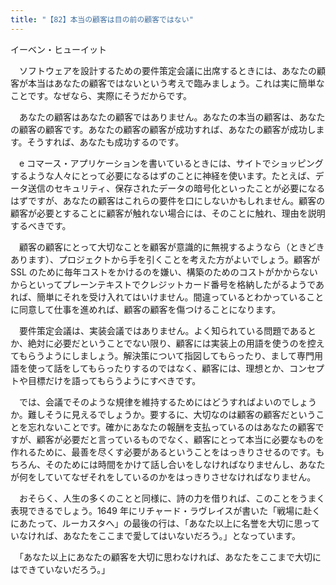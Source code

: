 ```yaml
---
title: "【82】本当の顧客は目の前の顧客ではない"
---
```



イーベン・ヒューイット


　ソフトウェアを設計するための要件策定会議に出席するときには、あなたの顧客が本当はあなたの顧客ではないという考えで臨みましょう。これは実に簡単なことです。なぜなら、実際にそうだからです。

　あなたの顧客はあなたの顧客ではありません。あなたの本当の顧客は、あなたの顧客の顧客です。あなたの顧客の顧客が成功すれば、あなたの顧客が成功します。そうすれば、あなたも成功するのです。

　e コマース・アプリケーションを書いているときには、サイトでショッピングするような人々にとって必要になるはずのことに神経を使います。たとえば、データ送信のセキュリティ、保存されたデータの暗号化といったことが必要になるはずですが、あなたの顧客はこれらの要件を口にしないかもしれません。顧客の顧客が必要とすることに顧客が触れない場合には、そのことに触れ、理由を説明するべきです。

　顧客の顧客にとって大切なことを顧客が意識的に無視するようなら（ときどきあります）、プロジェクトから手を引くことを考えた方がよいでしょう。顧客が SSL のために毎年コストをかけるのを嫌い、構築のためのコストがかからないからといってプレーンテキストでクレジットカード番号を格納したがるようであれば、簡単にそれを受け入れてはいけません。間違っているとわかっていることに同意して仕事を進めれば、顧客の顧客を傷つけることになります。

　要件策定会議は、実装会議ではありません。よく知られている問題であるとか、絶対に必要だということでない限り、顧客には実装上の用語を使うのを控えてもらうようにしましょう。解決策について指図してもらったり、まして専門用語を使って話をしてもらったりするのではなく、顧客には、理想とか、コンセプトや目標だけを語ってもらうようにすべきです。

　では、会議でそのような規律を維持するためにはどうすればよいのでしょうか。難しそうに見えるでしょうか。要するに、大切なのは顧客の顧客だということを忘れないことです。確かにあなたの報酬を支払っているのはあなたの顧客ですが、顧客が必要だと言っているものでなく、顧客にとって本当に必要なものを作れるために、最善を尽くす必要があるということをはっきりさせるのです。もちろん、そのためには時間をかけて話し合いをしなければなりませんし、あなたが何をしていてなぜそれをしているのかをはっきりさせなければなりません。

　おそらく、人生の多くのことと同様に、詩の力を借りれば、このことをうまく表現できるでしょう。1649 年にリチャード・ラヴレイスが書いた「戦場に赴くにあたって、ルーカスタへ」の最後の行は、「あなた以上に名誉を大切に思っていなければ、あなたをここまで愛してはいないだろう。」となっています。

　「あなた以上にあなたの顧客を大切に思わなければ、あなたをここまで大切にはできていないだろう。」
